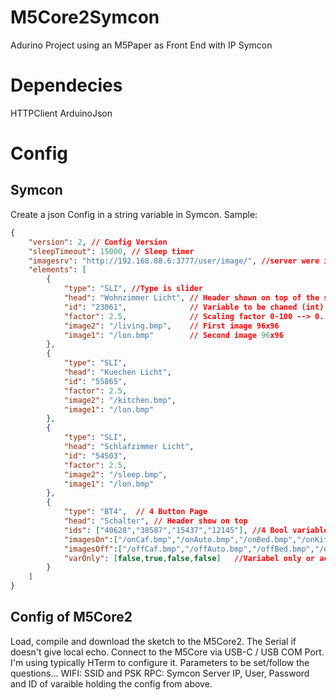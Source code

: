 # M5Core2Symcon
Adurino Project using an M5Paper as Front End with IP Symcon
# Dependecies
HTTPClient
ArduinoJson

# Config
## Symcon
Create a json Config in a string variable in Symcon.
Sample:
```json
{
    "version": 2, // Config Version 
    "sleepTimeout": 15000, // Sleep timer
    "imagesrv": "http://192.168.88.6:3777/user/image/", //server were images are stored
    "elements": [
        {
            "type": "SLI", //Type is slider
            "head": "Wohnzimmer Licht", // Header shown on top of the screen
            "id": "23061",              // Variable to be chaned (int)
            "factor": 2.5,              // Scaling factor 0-100 --> 0..250
            "image2": "/living.bmp",    // First image 96x96
            "image1": "/lon.bmp"        // Second image 96x96
        },
        {
            "type": "SLI",
            "head": "Kuechen Licht",
            "id": "55865",
            "factor": 2.5,
            "image2": "/kitchen.bmp",
            "image1": "/lon.bmp"
        },
        {
            "type": "SLI",
            "head": "Schlafzimmer Licht",
            "id": "54503",
            "factor": 2.5,
            "image2": "/sleep.bmp",
            "image1": "/lon.bmp"
        },
        {
            "type": "BT4",  // 4 Button Page
            "head": "Schalter", // Header show on top 
            "ids": ["40628","38587","15437","12145"], //4 Bool variable IDs
            "imagesOn":["/onCaf.bmp","/onAuto.bmp","/onBed.bmp","/onKitchen.bmp"], //4 image files refelecting the on state
            "imagesOff":["/offCaf.bmp","/offAuto.bmp","/offBed.bmp","/offKitchen.bmp"], // 4 image files reflection the off state
            "varOnly": [false,true,false,false]   //Variabel only or action request
        }
    ]
}
```
## Config of M5Core2
Load, compile and download the sketch to the M5Core2.
The Serial if doesn't give local echo.
Connect to the M5Core via USB-C / USB COM Port.
I'm using typically HTerm to configure it.
Parameters to be set/follow the questions...
WIFI: SSID and PSK
RPC: Symcon Server IP, User, Password and ID of varaible holding the config from above.


